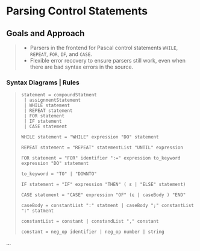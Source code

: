 # Parsing Control Statements

## Goals and Approach
> - Parsers in the frontend for Pascal control statements `WHILE`, `REPEAT`, `FOR`, `IF`, and `CASE`.
> - Flexible error recovery to ensure parsers still work, even when there are bad syntax errors in the source.


### Syntax Diagrams | Rules
> ```
> statement = compoundStatment
>  | assignmentStatement
>  | WHILE statement
>  | REPEAT statement
>  | FOR statement
>  | IF statement
>  | CASE statement
> ```
> ```
> WHILE statement = "WHILE" expression "DO" statement
> ```
> ```
> REPEAT statement = "REPEAT" statementList "UNTIL" expression
> ```
> ```
> FOR statement = "FOR" identifier ":=" expression to_keyword expression "DO" statement
> ```
> ```
> to_keyword = "TO" | "DOWNTO"
> ```
> ```
> IF statement = "IF" expression "THEN" ( ε | "ELSE" statement)
> ```
> ```
> CASE statement = "CASE" expression "OF" (ε | caseBody ) "END"
> ```
> ```
> caseBody = constantList ":" statment | caseBody ";" constantList ":" statment 
> ```
>
> ```
> constantList = constant | constandList "," constant
> ``` 
> ```
> constant = neg_op identifier | neg_op number | string
> ```


...
